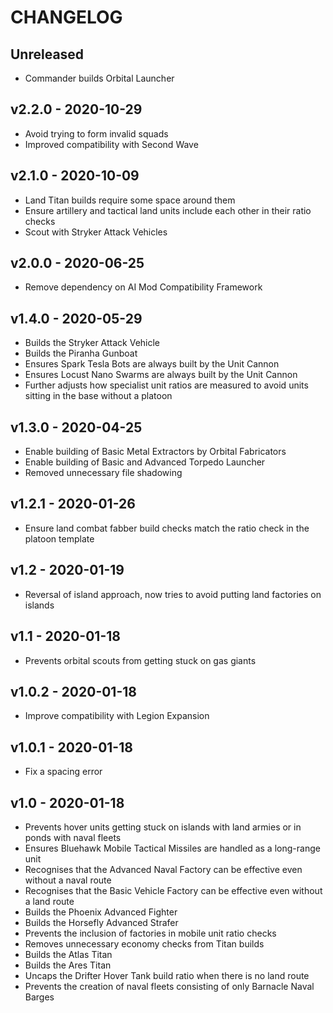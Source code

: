 # CHANGELOG

## Unreleased

- Commander builds Orbital Launcher

## v2.2.0 - 2020-10-29

- Avoid trying to form invalid squads
- Improved compatibility with Second Wave

## v2.1.0 - 2020-10-09

- Land Titan builds require some space around them
- Ensure artillery and tactical land units include each other in their ratio checks
- Scout with Stryker Attack Vehicles

## v2.0.0 - 2020-06-25

- Remove dependency on AI Mod Compatibility Framework

## v1.4.0 - 2020-05-29

- Builds the Stryker Attack Vehicle
- Builds the Piranha Gunboat
- Ensures Spark Tesla Bots are always built by the Unit Cannon
- Ensures Locust Nano Swarms are always built by the Unit Cannon
- Further adjusts how specialist unit ratios are measured to avoid units sitting in the base without a platoon

## v1.3.0 - 2020-04-25

- Enable building of Basic Metal Extractors by Orbital Fabricators
- Enable building of Basic and Advanced Torpedo Launcher
- Removed unnecessary file shadowing

## v1.2.1 - 2020-01-26

- Ensure land combat fabber build checks match the ratio check in the platoon template

## v1.2 - 2020-01-19

- Reversal of island approach, now tries to avoid putting land factories on islands

## v1.1 - 2020-01-18

- Prevents orbital scouts from getting stuck on gas giants

## v1.0.2 - 2020-01-18

- Improve compatibility with Legion Expansion

## v1.0.1 - 2020-01-18

- Fix a spacing error

## v1.0 - 2020-01-18

- Prevents hover units getting stuck on islands with land armies or in ponds with naval fleets
- Ensures Bluehawk Mobile Tactical Missiles are handled as a long-range unit
- Recognises that the Advanced Naval Factory can be effective even without a naval route
- Recognises that the Basic Vehicle Factory can be effective even without a land route
- Builds the Phoenix Advanced Fighter
- Builds the Horsefly Advanced Strafer
- Prevents the inclusion of factories in mobile unit ratio checks
- Removes unnecessary economy checks from Titan builds
- Builds the Atlas Titan
- Builds the Ares Titan
- Uncaps the Drifter Hover Tank build ratio when there is no land route
- Prevents the creation of naval fleets consisting of only Barnacle Naval Barges
